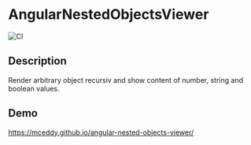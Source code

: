 # AngularNestedObjectsViewer

![CI](https://github.com/MCeddy/angular-nested-objects-viewer/workflows/CI/badge.svg)

## Description

Render arbitrary object recursiv and show content of number, string and boolean values.

## Demo

https://mceddy.github.io/angular-nested-objects-viewer/

